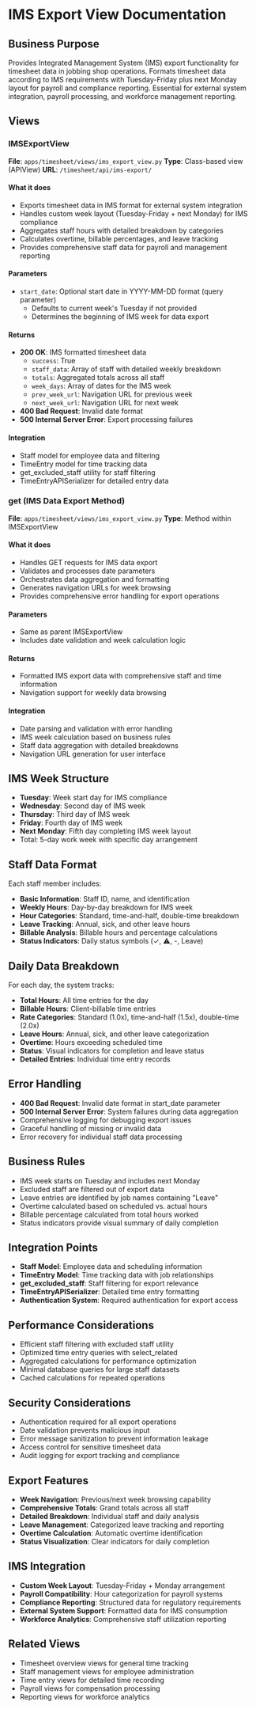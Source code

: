 # IMS Export View Documentation

## Business Purpose

Provides Integrated Management System (IMS) export functionality for timesheet data in jobbing shop operations. Formats timesheet data according to IMS requirements with Tuesday-Friday plus next Monday layout for payroll and compliance reporting. Essential for external system integration, payroll processing, and workforce management reporting.

## Views

### IMSExportView

**File**: `apps/timesheet/views/ims_export_view.py`
**Type**: Class-based view (APIView)
**URL**: `/timesheet/api/ims-export/`

#### What it does

- Exports timesheet data in IMS format for external system integration
- Handles custom week layout (Tuesday-Friday + next Monday) for IMS compliance
- Aggregates staff hours with detailed breakdown by categories
- Calculates overtime, billable percentages, and leave tracking
- Provides comprehensive staff data for payroll and management reporting

#### Parameters

- `start_date`: Optional start date in YYYY-MM-DD format (query parameter)
  - Defaults to current week's Tuesday if not provided
  - Determines the beginning of IMS week for data export

#### Returns

- **200 OK**: IMS formatted timesheet data
  - `success`: True
  - `staff_data`: Array of staff with detailed weekly breakdown
  - `totals`: Aggregated totals across all staff
  - `week_days`: Array of dates for the IMS week
  - `prev_week_url`: Navigation URL for previous week
  - `next_week_url`: Navigation URL for next week
- **400 Bad Request**: Invalid date format
- **500 Internal Server Error**: Export processing failures

#### Integration

- Staff model for employee data and filtering
- TimeEntry model for time tracking data
- get_excluded_staff utility for staff filtering
- TimeEntryAPISerializer for detailed entry data

### get (IMS Data Export Method)

**File**: `apps/timesheet/views/ims_export_view.py`
**Type**: Method within IMSExportView

#### What it does

- Handles GET requests for IMS data export
- Validates and processes date parameters
- Orchestrates data aggregation and formatting
- Generates navigation URLs for week browsing
- Provides comprehensive error handling for export operations

#### Parameters

- Same as parent IMSExportView
- Includes date validation and week calculation logic

#### Returns

- Formatted IMS export data with comprehensive staff and time information
- Navigation support for weekly data browsing

#### Integration

- Date parsing and validation with error handling
- IMS week calculation based on business rules
- Staff data aggregation with detailed breakdowns
- Navigation URL generation for user interface

## IMS Week Structure

- **Tuesday**: Week start day for IMS compliance
- **Wednesday**: Second day of IMS week
- **Thursday**: Third day of IMS week
- **Friday**: Fourth day of IMS week
- **Next Monday**: Fifth day completing IMS week layout
- Total: 5-day work week with specific day arrangement

## Staff Data Format

Each staff member includes:

- **Basic Information**: Staff ID, name, and identification
- **Weekly Hours**: Day-by-day breakdown for IMS week
- **Hour Categories**: Standard, time-and-half, double-time breakdown
- **Leave Tracking**: Annual, sick, and other leave hours
- **Billable Analysis**: Billable hours and percentage calculations
- **Status Indicators**: Daily status symbols (✓, ⚠, -, Leave)

## Daily Data Breakdown

For each day, the system tracks:

- **Total Hours**: All time entries for the day
- **Billable Hours**: Client-billable time entries
- **Rate Categories**: Standard (1.0x), time-and-half (1.5x), double-time (2.0x)
- **Leave Hours**: Annual, sick, and other leave categorization
- **Overtime**: Hours exceeding scheduled time
- **Status**: Visual indicators for completion and leave status
- **Detailed Entries**: Individual time entry records

## Error Handling

- **400 Bad Request**: Invalid date format in start_date parameter
- **500 Internal Server Error**: System failures during data aggregation
- Comprehensive logging for debugging export issues
- Graceful handling of missing or invalid data
- Error recovery for individual staff data processing

## Business Rules

- IMS week starts on Tuesday and includes next Monday
- Excluded staff are filtered out of export data
- Leave entries are identified by job names containing "Leave"
- Overtime calculated based on scheduled vs. actual hours
- Billable percentage calculated from total hours worked
- Status indicators provide visual summary of daily completion

## Integration Points

- **Staff Model**: Employee data and scheduling information
- **TimeEntry Model**: Time tracking data with job relationships
- **get_excluded_staff**: Staff filtering for export relevance
- **TimeEntryAPISerializer**: Detailed time entry formatting
- **Authentication System**: Required authentication for export access

## Performance Considerations

- Efficient staff filtering with excluded staff utility
- Optimized time entry queries with select_related
- Aggregated calculations for performance optimization
- Minimal database queries for large staff datasets
- Cached calculations for repeated operations

## Security Considerations

- Authentication required for all export operations
- Date validation prevents malicious input
- Error message sanitization to prevent information leakage
- Access control for sensitive timesheet data
- Audit logging for export tracking and compliance

## Export Features

- **Week Navigation**: Previous/next week browsing capability
- **Comprehensive Totals**: Grand totals across all staff
- **Detailed Breakdown**: Individual staff and daily analysis
- **Leave Management**: Categorized leave tracking and reporting
- **Overtime Calculation**: Automatic overtime identification
- **Status Visualization**: Clear indicators for daily completion

## IMS Integration

- **Custom Week Layout**: Tuesday-Friday + Monday arrangement
- **Payroll Compatibility**: Hour categorization for payroll systems
- **Compliance Reporting**: Structured data for regulatory requirements
- **External System Support**: Formatted data for IMS consumption
- **Workforce Analytics**: Comprehensive staff utilization reporting

## Related Views

- Timesheet overview views for general time tracking
- Staff management views for employee administration
- Time entry views for detailed time recording
- Payroll views for compensation processing
- Reporting views for workforce analytics
